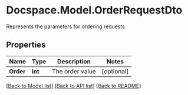 # Docspace.Model.OrderRequestDto
Represents the parameters for ordering requests

## Properties

Name | Type | Description | Notes
------------ | ------------- | ------------- | -------------
**Order** | **int** | The order value | [optional] 

[[Back to Model list]](../README.md#documentation-for-models) [[Back to API list]](../README.md#documentation-for-api-endpoints) [[Back to README]](../README.md)

